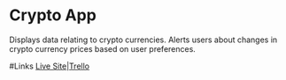 # Crypto App
Displays data relating to crypto currencies. Alerts users about changes in crypto currency prices based on user preferences.

#Links
<a href="blank" target="_blank">Live Site</a>|<a href="https://trello.com/b/4OQcMTO5/project-2" target="_blank">Trello</a>